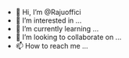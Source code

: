 - 👋 Hi, I’m @Rajuoffici
- 👀 I’m interested in ...
- 🌱 I’m currently learning ...
- 💞️ I’m looking to collaborate on ...
- 📫 How to reach me ...

<!---
Rajuoffici/Rajuoffici is a ✨ special ✨ repository because its `README.md` (this file) appears on your GitHub profile.
You can click the Preview link to take a look at your changes.
--->
